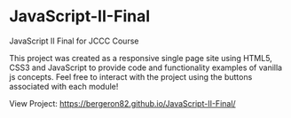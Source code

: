 # JavaScript-II-Final
JavaScript II Final for JCCC Course

This project was created as a responsive single page site using HTML5, CSS3 and JavaScript to provide code and functionality examples of vanilla js concepts. Feel free to interact with the project using the buttons associated with each module!

View Project: https://bergeron82.github.io/JavaScript-II-Final/
